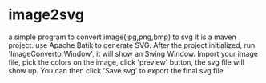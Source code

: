 # image2svg
a simple program to convert image(jpg,png,bmp) to svg
it is a maven project. use Apache Batik to generate SVG.
After the project initialized, run 'ImageConvertorWindow', it will show an Swing Window. 
Import your image file, pick the colors on the image, click 'preview' button, the svg file will show up.
You can then click 'Save svg' to export the final svg file
